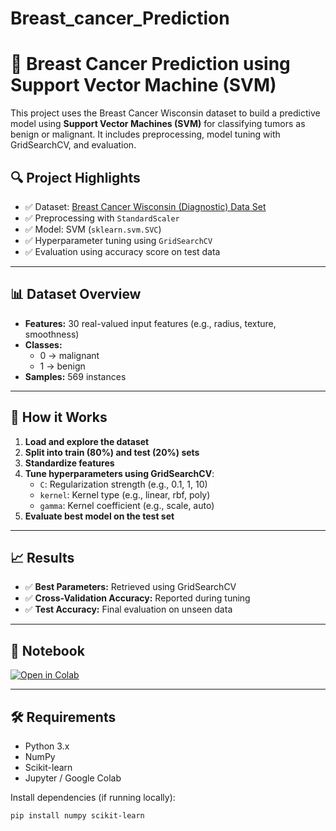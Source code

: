 # Breast_cancer_Prediction
# 🧠 Breast Cancer Prediction using Support Vector Machine (SVM)

This project uses the Breast Cancer Wisconsin dataset to build a predictive model using **Support Vector Machines (SVM)** for classifying tumors as benign or malignant. It includes preprocessing, model tuning with GridSearchCV, and evaluation.

## 🔍 Project Highlights

- ✅ Dataset: [Breast Cancer Wisconsin (Diagnostic) Data Set](https://scikit-learn.org/stable/modules/generated/sklearn.datasets.load_breast_cancer.html)
- ✅ Preprocessing with `StandardScaler`
- ✅ Model: SVM (`sklearn.svm.SVC`)
- ✅ Hyperparameter tuning using `GridSearchCV`
- ✅ Evaluation using accuracy score on test data

---

## 📊 Dataset Overview

- **Features:** 30 real-valued input features (e.g., radius, texture, smoothness)
- **Classes:** 
  - 0 → malignant  
  - 1 → benign  
- **Samples:** 569 instances

---

## 🚀 How it Works

1. **Load and explore the dataset**
2. **Split into train (80%) and test (20%) sets**
3. **Standardize features**
4. **Tune hyperparameters using GridSearchCV**:
   - `C`: Regularization strength (e.g., 0.1, 1, 10)
   - `kernel`: Kernel type (e.g., linear, rbf, poly)
   - `gamma`: Kernel coefficient (e.g., scale, auto)
5. **Evaluate best model on the test set**

---

## 📈 Results

- ✅ **Best Parameters:** Retrieved using GridSearchCV
- ✅ **Cross-Validation Accuracy:** Reported during tuning
- ✅ **Test Accuracy:** Final evaluation on unseen data

---

## 📓 Notebook

[![Open in Colab](https://colab.research.google.com/assets/colab-badge.svg)](https://colab.research.google.com/github/ManthiraPriya18/Breast_cancer_Prediction/blob/main/Breast_Cancer_detection_1.ipynb)

---

## 🛠️ Requirements

- Python 3.x
- NumPy
- Scikit-learn
- Jupyter / Google Colab

Install dependencies (if running locally):

```bash
pip install numpy scikit-learn
